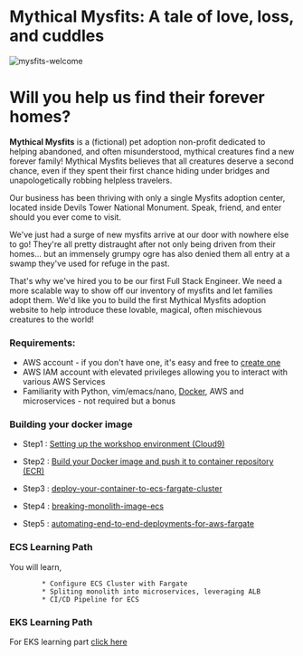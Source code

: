
# Mythical Mysfits: A tale of love, loss, and cuddles

![mysfits-welcome](/images/mysfits-welcome.png)

# Will you help us find their forever homes?

**Mythical Mysfits** is a (fictional) pet adoption non-profit dedicated to helping abandoned, and often misunderstood, mythical creatures find a new forever family! Mythical Mysfits believes that all creatures deserve a second chance, even if they spent their first chance hiding under bridges and unapologetically robbing helpless travelers.

Our business has been thriving with only a single Mysfits adoption center, located inside Devils Tower National Monument. Speak, friend, and enter should you ever come to visit.

We've just had a surge of new mysfits arrive at our door with nowhere else to go! They're all pretty distraught after not only being driven from their homes... but an immensely grumpy ogre has also denied them all entry at a swamp they've used for refuge in the past.

That's why we've hired you to be our first Full Stack Engineer. We need a more scalable way to show off our inventory of mysfits and let families adopt them. We'd like you to build the first Mythical Mysfits adoption website to help introduce these lovable, magical, often mischievous creatures to the world!

### Requirements:
* AWS account - if you don't have one, it's easy and free to [create one](https://aws.amazon.com/)
* AWS IAM account with elevated privileges allowing you to interact with various AWS Services
* Familiarity with Python, vim/emacs/nano, [Docker](https://www.docker.com/), AWS and microservices - not required but a bonus

### Building your docker image

* Step1 : [Setting up the workshop environment (Cloud9)](blob/master/all-lab-modules/lab0-setting-up-environment/READ.md)

* Step2 : [Build your Docker image and push it to container repository (ECR)](tree/master/all-lab-modules/lab1-building-docker-image)

* Step3 : [deploy-your-container-to-ecs-fargate-cluster](blob/master/all-lab-modules/lab2a-option1-ecs-labs/01-deploy-your-ecs-fargate-cluster/READ.md)

* Step4 : [breaking-monolith-image-ecs](blob/master/all-lab-modules/lab2a-option1-ecs-labs/02-breaking-monolith-to-microservices-image-ecs/README.md) 

 * Step5 : [automating-end-to-end-deployments-for-aws-fargate](tree/master/all-lab-modules/lab2a-option1-ecs-labs/03-automating-end-to-end-deployments-for-aws-fargate)

### ECS Learning Path

You will learn,

            * Configure ECS Cluster with Fargate
            * Spliting monolith into microservices, leveraging ALB
            * CI/CD Pipeline for ECS

### EKS Learning Path
For EKS learning part [click here](https://github.com/gamerf/sydummit-eksworkshop-2019/blob/master/workshop-1/)

